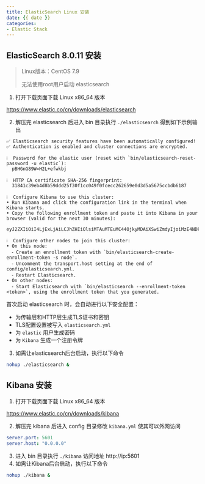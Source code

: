 ```yaml
---
title: ElasticSearch Linux 安装
date: {{ date }}
categories:
- Elastic Stack
---
```


## ElasticSearch 8.0.11 安装

> Linux版本：CentOS 7.9
>
> 无法使用root用户启动 elasticsearch

1. 打开下载页面下载 Linux x86_64 版本

https://www.elastic.co/cn/downloads/elasticsearch

2. 解压完 elasticsearch 后进入 bin 目录执行 `./elasticsearch` 得到如下示例输出

```
✅ Elasticsearch security features have been automatically configured!
✅ Authentication is enabled and cluster connections are encrypted.

ℹ️  Password for the elastic user (reset with `bin/elasticsearch-reset-password -u elastic`):
  pBHGnG89W=H2L+efwkbj

ℹ️  HTTP CA certificate SHA-256 fingerprint:
  31841c39eb4d8b59ddd25f30f1cc049f0fcecc262659e0d3d5a5675ccbdb6187

ℹ️  Configure Kibana to use this cluster:
• Run Kibana and click the configuration link in the terminal when Kibana starts.
• Copy the following enrollment token and paste it into Kibana in your browser (valid for the next 30 minutes):
  eyJ2ZXIiOiI4LjExLjAiLCJhZHIiOlsiMTAuMTEuMC44OjkyMDAiXSwiZmdyIjoiMzE4NDFjMzllYjRkOGI1OWRkZDI1ZjMwZjFjYzA0OWYwZmNlY2MyNjI2NTllMGQzZDVhNTY3NWNjYmRiNjE4NyIsImtleSI6IlJ5a0h3b3NCUm1qVWlWb1hCbFVpOlRybU92TEo3VGFPZEc0dEh5d282YlEifQ==

ℹ️  Configure other nodes to join this cluster:
• On this node:
  ⁃ Create an enrollment token with `bin/elasticsearch-create-enrollment-token -s node`.
  ⁃ Uncomment the transport.host setting at the end of config/elasticsearch.yml.
  ⁃ Restart Elasticsearch.
• On other nodes:
  ⁃ Start Elasticsearch with `bin/elasticsearch --enrollment-token <token>`, using the enrollment token that you generated.
```

首次启动 elasticsearch 时，会自动进行以下安全配置：

- 为传输层和HTTP层生成TLS证书和密钥
- TLS配置设置被写入 `elasticsearch.yml`
- 为 `elastic` 用户生成密码
- 为 `Kibana` 生成一个注册令牌

3. 如需让elasticsearch后台启动，执行以下命令

```sh
nohup ./elasticsearch &
```

## Kibana 安装

1. 打开下载页面下载 Linux x86_64 版本

https://www.elastic.co/cn/downloads/kibana

2. 解压完 kibana 后进入 config 目录修改 `kibana.yml` 使其可以外网访问

```yaml
server.port: 5601
server.host: "0.0.0.0"
```

3. 进入 bin 目录执行 `./kibana` 访问地址 http://ip:5601
4. 如需让Kibana后台启动，执行以下命令

```sh
nohup ./kibana &
```

